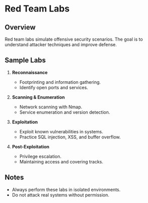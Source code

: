 # Red Team Labs

## Overview
Red team labs simulate offensive security scenarios. The goal is to understand attacker techniques and improve defense.

## Sample Labs
1. **Reconnaissance**
   - Footprinting and information gathering.
   - Identify open ports and services.

2. **Scanning & Enumeration**
   - Network scanning with Nmap.
   - Service enumeration and version detection.

3. **Exploitation**
   - Exploit known vulnerabilities in systems.
   - Practice SQL injection, XSS, and buffer overflow.

4. **Post-Exploitation**
   - Privilege escalation.
   - Maintaining access and covering tracks.

## Notes
- Always perform these labs in isolated environments.
- Do not attack real systems without permission.
